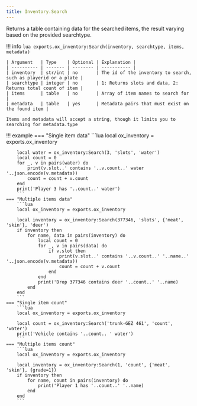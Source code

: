 ```yaml
---
title: Inventory.Search
---
```

Returns a table containing data for the searched items, the result varying based on the provided searchtype.

!!! info
	```lua
	exports.ox_inventory:Search(inventory, searchtype, items, metadata)
	```

	| Argument   | Type    | Optional | Explanation |
	| ---------- | ------- | -------- | ----------- |
	| inventory  | str/int | no       | The id of the inventory to search, such as playerid or a plate |
	| searchtype | integer | no       | 1: Returns slots and data, 2: Returns total count of item |
	| items      | table   | no       | Array of item names to search for |
	| metadata   | table   | yes      | Metadata pairs that must exist on the found item |
	
	Items and metadata will accept a string, though it limits you to searching for metadata.type


!!! example
	=== "Single item data"
		```lua
		local ox_inventory = exports.ox_inventory

		local water = ox_inventory:Search(3, 'slots', 'water')
		local count = 0
		for _, v in pairs(water) do
			print(v.slot..' contains '..v.count..' water '..json.encode(v.metadata))
			count = count + v.count
		end
		print('Player 3 has '..count..' water')
		```
	=== "Multiple items data"
		```lua
		local ox_inventory = exports.ox_inventory

		local inventory = ox_inventory:Search(377346, 'slots', {'meat', 'skin'}, 'deer')
		if inventory then
			for name, data in pairs(inventory) do
				local count = 0
				for _, v in pairs(data) do
					if v.slot then
						print(v.slot..' contains '..v.count..' '..name..' '..json.encode(v.metadata))
						count = count + v.count
					end
				end
				print('Drop 377346 contains deer '..count..' '..name)
			end
		end
		```
	=== "Single item count"
		```lua
		local ox_inventory = exports.ox_inventory

		local count = ox_inventory:Search('trunk-GEZ 461', 'count', 'water')
		print('Vehicle contains '..count.. ' water')
		```
	=== "Multiple items count"
		```lua
		local ox_inventory = exports.ox_inventory

		local inventory = ox_inventory:Search(1, 'count', {'meat', 'skin'}, {grade=1})
		if inventory then
			for name, count in pairs(inventory) do
				print('Player 1 has '..count..' '..name)
			end
		end
		```
